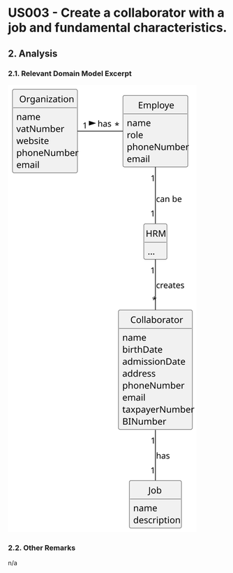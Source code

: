 # US003 - Create a collaborator with a job and fundamental characteristics. 

## 2. Analysis

### 2.1. Relevant Domain Model Excerpt 

![Domain Model](svg/us003-domain-model.svg)

### 2.2. Other Remarks

n/a